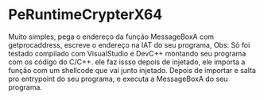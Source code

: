 # PeRuntimeCrypterX64
Muito simples, pega o endereço da função MessageBoxA com getprocaddress, escreve o endereço na IAT do seu programa, Obs: Só foi testado compilado com VisualStudio e DevC++ montando seu programa com os código do C/C++. ele faz issso depois de injetado, ele importa a função com um shellcode que vai junto injetado. Depois de importar e salta pro entrypoint do seu programa, e executa a MessageBoxA do seu programa.
